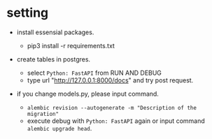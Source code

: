 # setting
+ install essensial packages.
    + pip3 install -r requirements.txt

+ create tables in postgres.
    + select `Python: FastAPI` from RUN AND DEBUG
    + type url "http://127.0.0.1:8000/docs" and try post request.
    
+ if you change models.py, please input command.
    + `alembic revision --autogenerate -m "Description of the migration"`
    + execute debug with `Python: FastAPI` again or input command `alembic upgrade head`.